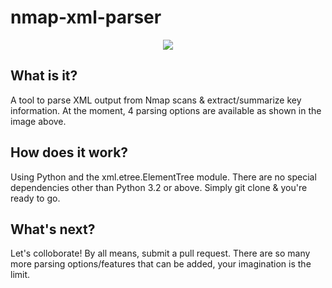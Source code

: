 # nmap-xml-parser

<p align="center">
  <img src="https://user-images.githubusercontent.com/16895391/170128390-79fd284e-ab23-46b0-beb1-d378c92e5716.png"/>
</p>

## What is it?

A tool to parse XML output from Nmap scans & extract/summarize key information. At the moment, 4 parsing options are available as shown in the image above.

## How does it work?

Using Python and the xml.etree.ElementTree module. There are no special dependencies other than Python 3.2 or above. Simply git clone & you're ready to go.

## What's next?

Let's colloborate! By all means, submit a pull request. There are so many more parsing options/features that can be added, your imagination is the limit. 
